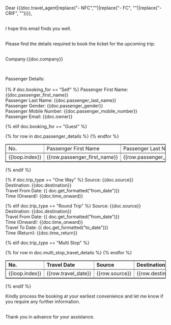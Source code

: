 <p>Dear {{(doc.travel_agent|replace("- NFC","")|replace("- FC", "")|replace("- CRIF", ""))}},<br><br></p>

<p>I hope this email finds you well.<br><br></p>

<p>Please find the details required to book the ticket for the upcoming trip:<br><br></p>

<p>Company:{{doc.company}}</p><br>

<p>Passenger Details:<br><br>
{% if doc.booking_for == "Self"  %}
Passenger First Name: {{doc.passenger_first_name}}<br>
Passenger Last Name: {{doc.passenger_last_name}}<br>
Passenger Gender: {{doc.passenger_gender}}<br>
Passenger Mobile Number: {{doc.passenger_mobile_number}}<br>
Passenger Email: {{doc.owner}}<br>

{% elif doc.booking_for == "Guest" %}
<table border="1">
    <tr>
        <td>No.</td>
        <td>Passenger First Name</td>
        <td>Passenger Last Name</td>
        <td>Passenger Gender</td>
        <td>Passenger Mobile Number</td>
    </tr>
    {% for row in doc.passenger_details %}
    <tr>
        <td>{{loop.index}}</td>
        <td>{{row.passenger_first_name}}</td>
        <td>{{row.passenger_last_name}}</td>
        <td>{{row.passenger_gender}}</td>
        <td>{{row.passenger_mobile_number}}</td>
    </tr>
    {% endfor %}
</table>
{% endif %}
<br>
<!--please add coding if booking_for=Self than upar wala otherwise ye samne wala table{{doc.passenger_details}}-->

{% if doc.trip_type == "One Way" %}
Source: {{doc.source}}<br>
Destination: {{doc.destination}}<br>
Travel From Date: {{ doc.get_formatted("from_date")}}<br>
Time (Onward): {{doc.time_onward}}<br>

{% elif doc.trip_type == "Round Trip" %}
Source: {{doc.source}}<br>
Destination: {{doc.destination}}<br>
Travel From Date: {{ doc.get_formatted("from_date")}}<br>
Time (Onward): {{doc.time_onward}}<br>
Travel To Date: {{ doc.get_formatted("to_date")}}<br>
Time (Return): {{doc.time_return}}<br>

{% elif doc.trip_type == "Multi Stop" %}
<table border="1">
    <tr>
        <td><b>No.</b></td>
        <td><b>Travel Date</b></td>
        <td><b>Source</b></td>
        <td><b>Destination</b></td>
        <td><b>Time Onwards</b></td>
    </tr>
    {% for row in doc.multi_stop_travel_details %}
    <tr>
        <td>{{loop.index}}</td>
        <td>{{row.travel_date}}</td>
        <td>{{row.source}}</td>
        <td>{{row.destination}}</td>
        <td>{{row.time_onwards}}</td>
    </tr>
    {% endfor %}
</table>

{% endif %}<br>

Kindly process the booking at your earliest convenience and let me know if you require any further information.<br><br></p>

<p>Thank you in advance for your assistance.</p>
